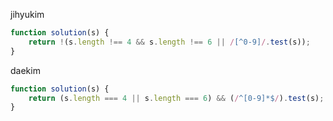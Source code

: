 jihyukim
```js
function solution(s) {
    return !(s.length !== 4 && s.length !== 6 || /[^0-9]/.test(s));
}
```

daekim
```js
function solution(s) {
    return (s.length === 4 || s.length === 6) && (/^[0-9]*$/).test(s);
}
```
